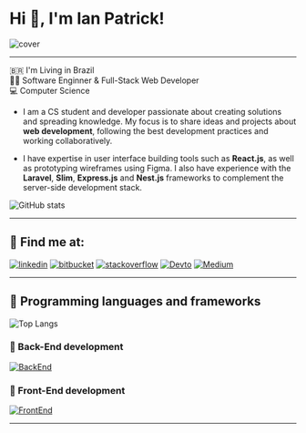 # Hi :vulcan_salute:, I'm Ian Patrick!

![cover](https://media.licdn.com/dms/image/v2/D4D16AQEUxmgD_LhNSA/profile-displaybackgroundimage-shrink_350_1400/profile-displaybackgroundimage-shrink_350_1400/0/1719349541871?e=1740009600&v=beta&t=yqGPVpWrw2OFmC7Ajc_IkCgAMOqYvljieo5aO8858Q0)

---

🇧🇷 I'm Living in Brazil <br>
👨‍💻 Software Enginner & Full-Stack Web Developer <br>
💻 Computer Science

- I am a CS student and developer passionate about creating solutions and spreading knowledge. My focus is to share ideas and projects about __web development__, following the best development practices and working collaboratively.

- I have expertise in user interface building tools such as __React.js__, as well as prototyping wireframes using Figma. I also have experience with the __Laravel__, __Slim__, __Express.js__ and __Nest.js__ frameworks to complement the server-side development stack.

![GitHub stats](https://github-readme-stats.vercel.app/api?username=ianpatricck&hide=prs&show_icons=true&theme=radical)

---

## :incoming_envelope: Find me at:

[![linkedin](https://img.shields.io/badge/LinkedIn-0A66C2.svg?style=for-the-badge&logo=LinkedIn&logoColor=white)](https://www.linkedin.com/in/ianpatricck/)
[![bitbucket](https://img.shields.io/badge/Bitbucket-0052CC.svg?style=for-the-badge&logo=Bitbucket&logoColor=white)](https://bitbucket.org/ianpatricck)
[![stackoverflow](https://img.shields.io/badge/Stack%20Overflow-F58025.svg?style=for-the-badge&logo=Stack-Overflow&logoColor=white)](https://stackoverflow.com/users/12345845/ianpatricck)
[![Devto](https://img.shields.io/badge/dev.to-0A0A0A.svg?style=for-the-badge&logo=devdotto&logoColor=white)](https://dev.to/ianpatricck)
[![Medium](https://img.shields.io/badge/Medium-000000.svg?style=for-the-badge&logo=Medium&logoColor=white)](https://medium.com/@ianpatricck)

---

## :rocket: Programming languages and frameworks

![Top Langs](https://github-readme-stats.vercel.app/api/top-langs/?username=ianpatricck&layout=donut&theme=radical)

### :battery: Back-End development

[![BackEnd](https://skillicons.dev/icons?i=c,cpp,php,nodejs,express,nest,graphql,laravel,symfony,nginx,npm,redis,mongodb,mysql,sqlite,postgres,rabbitmq,heroku,aws,kubernetes,docker,prisma,sequelize,vercel,firebase,jest,githubactions)](https://skillicons.dev)

### :art: Front-End development

[![FrontEnd](https://skillicons.dev/icons?i=html,js,ts,css,bootstrap,tailwindcss,sass,vite,styledcomponents,materialui,react,webpack,babel,redux,figma,jest,cypress,electron,threejs,vitest)](https://skillicons.dev)

---
